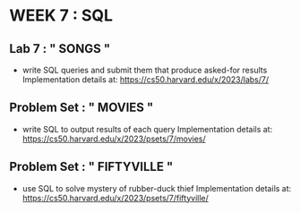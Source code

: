# WEEK 7 : SQL

## Lab 7 : " SONGS "
- write SQL queries and submit them that produce asked-for results
Implementation details at: https://cs50.harvard.edu/x/2023/labs/7/

## Problem Set : " MOVIES "
- write SQL to output results of each query
Implementation details at: https://cs50.harvard.edu/x/2023/psets/7/movies/

## Problem Set : " FIFTYVILLE " 
- use SQL to solve mystery of rubber-duck thief
Implementation details at: https://cs50.harvard.edu/x/2023/psets/7/fiftyville/
